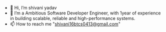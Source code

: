 - 👋 Hi, I’m shivani yadav
- 🌱 I’m a Ambitious Software Developer Engineer, with 1year of experience in building scalable, reliable and high-performance systems.
- 📫 How to reach me "shivani16btcs0413@gmail.com"

<!---
shivani16btcs/shivani16btcs is a ✨ special ✨ repository because its `README.md` (this file) appears on your GitHub profile.
You can click the Preview link to take a look at your changes.
--->

